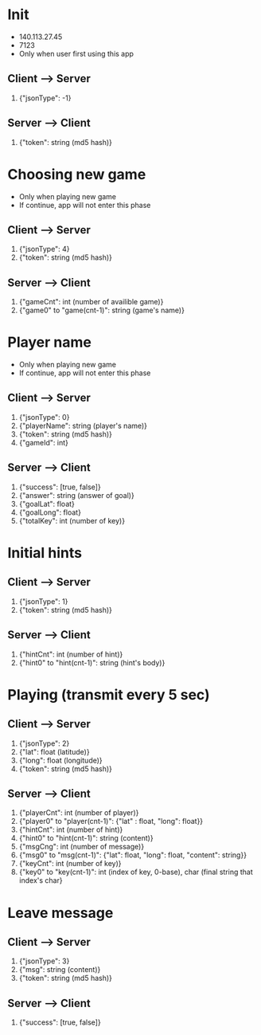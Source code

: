 Init
===
- 140.113.27.45
- 7123
- Only when user first using this app

Client --> Server
---
1. {"jsonType": -1} 

Server --> Client
---
1. {"token": string (md5 hash)}

Choosing new game
===
- Only when playing new game
- If continue, app will not enter this phase

Client --> Server
---
1. {"jsonType": 4}
2. {"token": string (md5 hash)}

Server --> Client
---
1. {"gameCnt": int (number of availible game)}
2. {"game0" to "game(cnt-1)": string (game's name)}

Player name
===
- Only when playing new game
- If continue, app will not enter this phase

Client --> Server
---
1. {"jsonType": 0}
2. {"playerName": string (player's name)}
3. {"token": string (md5 hash)}
4. {"gameId": int}

Server --> Client
---
1. {"success": [true, false]}
2. {"answer": string (answer of goal)}
3. {"goalLat": float}
4. {"goalLong": float}
5. {"totalKey": int (number of key)}

Initial hints
===

Client --> Server
---
1. {"jsonType": 1}
2. {"token": string (md5 hash)}

Server --> Client
---
1. {"hintCnt": int (number of hint)}
2. {"hint0" to "hint(cnt-1)": string (hint's body)}

Playing (transmit every 5 sec)
===

Client --> Server
---
1. {"jsonType": 2}
2. {"lat": float (latitude)}
3. {"long": float (longitude)}
4. {"token": string (md5 hash)}

Server --> Client
---
1. {"playerCnt": int (number of player)}
2. {"player0" to "player(cnt-1)": {"lat" : float, "long": float}}
3. {"hintCnt": int (number of hint)}
4. {"hint0" to "hint(cnt-1)": string (content)}
5. {"msgCng": int (number of message)}
6. {"msg0" to "msg(cnt-1)": {"lat": float, "long": float, "content": string}}
7. {"keyCnt": int (number of key)}
8. {"key0" to "key(cnt-1)": int (index of key, 0-base), char (final string that index's char}

Leave message
===

Client --> Server
---
1. {"jsonType": 3}
2. {"msg": string (content)}
3. {"token": string (md5 hash)}

Server --> Client
---
1. {"success": [true, false]}
